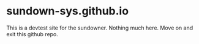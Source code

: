 # sundown-sys.github.io
 This is a  devtest site for the sundowner. Nothing much here. Move on and exit this github repo.
